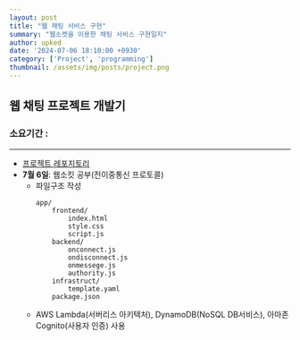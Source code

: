 ```yaml
---
layout: post
title: "웹 채팅 서비스 구현"
summary: "웹소켓을 이용한 채팅 서비스 구현일지"
author: upked
date: '2024-07-06 18:10:00 +0930'
category: ['Project', 'programming']
thumbnail: /assets/img/posts/project.png
---
```


## 웹 채팅 프로젝트 개발기
### 소요기간 : 
- - -

- [프로젝트 레포지토리](https://github.com/Usopked/Chatting_app)
- **7월 6일**: 웹소킷 공부(전이중통신 프로토콜)
    - 파일구조 작성 
        ```
        app/
            frontend/
                index.html
                style.css
                script.js
            backend/
                onconnect.js
                ondisconnect.js
                onmessege.js
                authority.js
            infrastruct/
                template.yaml
            package.json
        ```
    - AWS Lambda(서버리스 아키텍처), DynamoDB(NoSQL DB서비스), 아마존 Cognito(사용자 인증) 사용


